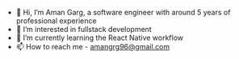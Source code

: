 - 👋 Hi, I’m Aman Garg, a software engineer with around 5 years of professional experience
- 👀 I’m interested in fullstack development
- 🌱 I’m currently learning the React Native workflow
- 📫 How to reach me - amangrg96@gmail.com
